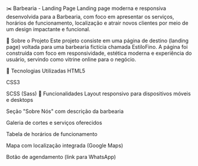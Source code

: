 ✂️ Barbearia - Landing Page
Landing page moderna e responsiva desenvolvida para a Barbearia, com foco em apresentar os serviços, horários de funcionamento, localização e atrair novos clientes por meio de um design impactante e funcional.

📌 Sobre o Projeto
Este projeto consiste em uma página de destino (landing page) voltada para uma barbearia fictícia chamada EstiloFino. A página foi construída com foco em responsividade, estética moderna e experiência do usuário, servindo como vitrine online para o negócio.

🔧 Tecnologias Utilizadas
HTML5

CSS3

SCSS (Sass)
🎯 Funcionalidades
Layout responsivo para dispositivos móveis e desktops

Seção "Sobre Nós" com descrição da barbearia

Galeria de cortes e serviços oferecidos

Tabela de horários de funcionamento

Mapa com localização integrada (Google Maps)

Botão de agendamento (link para WhatsApp)


